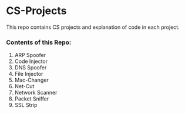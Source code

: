 # CS-Projects
This repo contains CS projects and explanation of code in each project. 

<h3>Contents of this Repo:</h3> 
<ol>
	<li>ARP Spoofer</li>
	<li>Code Injector</li>
	<li>DNS Spoofer</li>
	<li>File Injector</li>
	<li>Mac-Changer</li>
	<li>Net-Cut</li>
	<li>Network Scanner</li>
	<li>Packet Sniffer</li>
	<li>SSL Strip</li>
</ol>
